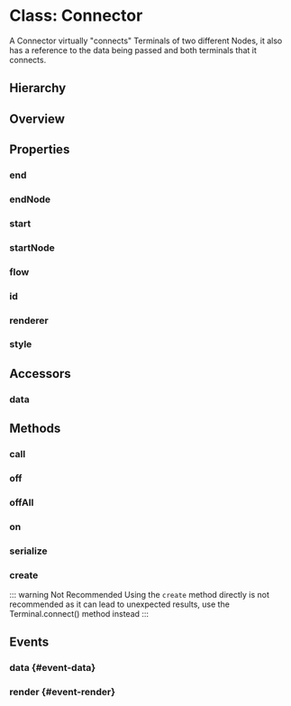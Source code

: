 # Class: Connector

A Connector virtually "connects" <Ref to="./terminal">Terminals</Ref> of two different <Ref to="./node">Nodes</Ref>, it also has a reference to the data being passed and both terminals that it connects.

## Hierarchy

<Hierarchy
  :extend="{name: 'Hooks', link: './hooks'}"
  :implement="[
    {name: 'Serializable', link: '../interfaces/serializable.html'},
    {name: 'Renderable', link: '../interfaces/renderable.html'}
  ]"
/>

## Overview

<Overview :data="data" />

## Properties

### end

<Property type="property" name="end">
  <template v-slot:type>
    <em><Ref to="./terminal">Terminal</Ref></em>
  </template>
  <template v-slot:desc>
    Reference to the end (input) terminal of the <Ref to="#endnode">endNode</Ref>
    <img alt="The end terminal" class="zoomable" src="/images/end-terminal.png" />
  </template>
</Property>

### endNode

<Property type="property" name="endNode">
  <template v-slot:type>
    <em><Ref to="./node">Node</Ref></em>
  </template>
  <template v-slot:desc>
    Reference to the end (input) <Ref to="./node">Node</Ref>
    <img alt="The end node" class="zoomable" src="/images/end-node.png" />
  </template>
</Property>

### start

<Property type="property" name="start">
  <template v-slot:type>
    <em><Ref to="./terminal">Terminal</Ref></em>
  </template>
  <template v-slot:desc>
    Reference to the start (output) terminal of the <Ref to="#endnode">startNode</Ref>
    <img alt="The start terminal" class="zoomable" src="/images/start-terminal.png" />
  </template>
</Property>

### startNode

<Property type="property" name="startNode">
  <template v-slot:type>
    <em><Ref to="./node">Node</Ref></em>
  </template>
  <template v-slot:desc>
    Reference to the start (output) <Ref to="./node">Node</Ref>
    <img alt="The start node" class="zoomable" src="/images/start-node.png" />
  </template>
</Property>

### flow

<Property type="property" name="flow">
  <template v-slot:type>
    <em><Ref to="./flow">Flow</Ref></em>
  </template>
  <template v-slot:desc>
    Reference to the <Ref to="./flow">Flow</Ref> in which this connector exists.
  </template>
</Property>

### id

<Property type="property" name="id">
  <template v-slot:type>
    <em>string</em>
  </template>
  <template v-slot:desc>
    A unique identifier
  </template>
</Property>

### renderer

<Property type="property" name="renderer">
  <template v-slot:type>
    <em><Ref to="../interfaces/renderer">Renderer</Ref>&lt;<Ref to="#class-connector">Connector</Ref>, <Ref to="../interfaces/connector-render-params">ConnectorRenderParams</Ref>&gt;</em>
  </template>
  <template v-slot:default>
    <strong><Function class="mr-0p5" /></strong><em>() => null</em>
  </template>
  <template v-slot:desc>
    A <Ref to="../interfaces/renderer">Renderer</Ref> scoped to a single <Ref to="#class-connector">Connector</Ref> instance.
    <br/><br/>
    Any custom render function specified using this resolver will only affect this instance of Connector.
  </template>
</Property>

### style

<Property type="property" name="style">
  <template v-slot:type>
    <em><Ref to="../interfaces/connector-style">ConnectorStyle</Ref></em>
  </template>
  <template v-slot:default>

```js
{
  width: 5,
  color: '#7fff00aa',
  border: true,
  borderColor: 'grey'
}
```

  </template>
</Property>

## Accessors

### data

<Property type="accessor" name="data">
  <template v-slot:type>
    <em>any</em>
  </template>
  <template v-slot:desc>
    The reference to data set by start (input) terminal.
  </template>
</Property>

## Methods

### call

<Method type="method-inherited">
  <template v-slot:signature>
    call(<strong>eventKey: </strong><em>string</em>, <strong>...args: </strong><em>any</em>):
    <em>void</em>
  </template>
  <template v-slot:inherit>
    <Icon type="inherited" />from <Ref to="./hooks">Hooks</Ref>.<Ref to="./hooks#call">call</Ref>
  </template>
</Method>

### off

<Method type="method-inherited">
  <template v-slot:signature>
    off(<strong>eventKey: </strong><em>string</em>, <strong>id: </strong><em>number</em>):
    <em>void</em>
  </template>
  <template v-slot:inherit>
    <Icon type="inherited" />from <Ref to="./hooks">Hooks</Ref>.<Ref to="./hooks#off">off</Ref>
  </template>
</Method>

### offAll

<Method type="method-inherited">
  <template v-slot:signature>
    offAll():
    <em>void</em>
  </template>
  <template v-slot:inherit>
    <Icon type="inherited" />from <Ref to="./hooks">Hooks</Ref>.<Ref to="./hooks#offall">offAll</Ref>
  </template>
</Method>

### on

<Method type="method-inherited">
  <template v-slot:signature>
    on(<strong>eventKey: </strong><em>string</em>, <strong>callback: </strong><em>(...args: any) => void</em>):
    <em>number</em>
  </template>
  <template v-slot:inherit>
    <Icon type="inherited" />from <Ref to="./hooks">Hooks</Ref>.<Ref to="./hooks#on">on</Ref>
  </template>
  <template v-slot:desc>
    <br/>
    See <Ref to="#events">Events</Ref>.
  </template>
</Method>

### serialize

<Method type="method-implementation">
  <template v-slot:signature>
    serialize():
    <em><Ref to="../interfaces/serialized-connector">SerializedConnector</Ref></em>
  </template>
  <template v-slot:inherit>
    <Icon valign="bottom" type="implementation" /> of <Ref to="../interfaces/serializable">Serializable</Ref>.<Ref to="../interfaces/serializable#serialize">serialize</Ref>
  </template>
  <template v-slot:return><em><Ref to="../interfaces/serialized-connector">SerializedConnector</Ref></em></template>
</Method>

### create

::: warning Not Recommended
Using the `create` method directly is not recommended as it can lead to unexpected results, use the <Ref to="./terminal">Terminal</Ref>.<Ref to="./terminal#connect">connect()</Ref> method instead
:::

<Method type="method-static">
  <template v-slot:signature>
    create(
      <strong>flow: </strong><em><Ref to="./flow">Flow</Ref></em>,
      <strong>start: </strong><em><Ref to="./terminal">Terminal</Ref></em>,
      <strong>end: </strong><em><Ref to="./terminal">Terminal</Ref></em>,
      <strong>options: </strong><em><Ref to="../interfaces/connector-options">ConnectorOptions</Ref></em>
    ):
    <em><Ref to="./connector">Connector</Ref></em>
  </template>
  <template v-slot:return><em><Ref to="./connector">Connector</Ref></em></template>
</Method>

## Events

### data <Icon type="event" /> {#event-data}

<Event type="event">
  <template v-slot:desc>
    When the start (input) <Ref to="./terminal">Terminal</Ref> sets/changes data on the connector.
  </template>
</Event>

### render <Icon type="event" /> {#event-render}

<Event type="event">
  <template v-slot:desc>
    When a single render cycle completes for this connector instance.
  </template>
</Event>

<script setup>
import data from '../../../../../reflections/api/classes/connector.json';
</script>
